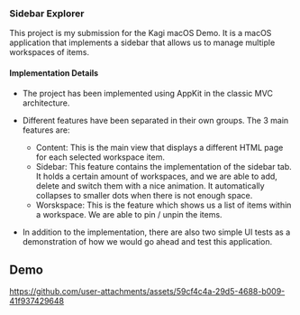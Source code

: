 ### Sidebar Explorer

This project is my submission for the Kagi macOS Demo. It is a macOS application that implements a sidebar that allows us to manage multiple workspaces of items.

#### Implementation Details

- The project has been implemented using AppKit in the classic MVC architecture.
- Different features have been separated in their own groups. The 3 main features are:
  
  - Content: This is the main view that displays a different HTML page for each selected workspace item.
  - Sidebar: This feature contains the implementation of the sidebar tab. It holds a certain amount of workspaces, and we are able to add, delete and switch them with a nice animation. It automatically collapses to smaller dots when there is not enough space.
  - Worskspace: This is the feature which shows us a list of items within a workspace. We are able to pin / unpin the items.
  
- In addition to the implementation, there are also two simple UI tests as a demonstration of how we would go ahead and test this application.

## Demo

https://github.com/user-attachments/assets/59cf4c4a-29d5-4688-b009-41f937429648
